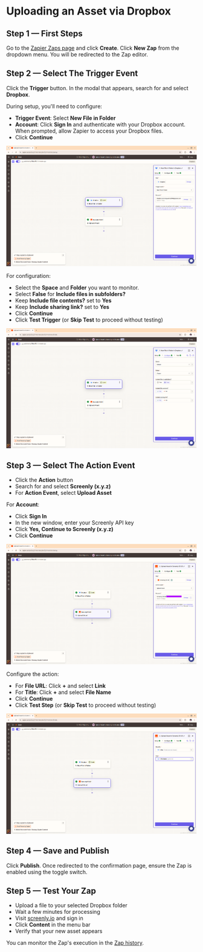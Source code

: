 # Uploading an Asset via Dropbox

## Step 1 &mdash; First Steps

Go to the [Zapier Zaps page](https://zapier.com/app/assets/zaps) and click **Create**.
Click **New Zap** from the dropdown menu. You will be redirected to the Zap editor.

## Step 2 &mdash; Select The Trigger Event

Click the **Trigger** button. In the modal that appears, search for and select **Dropbox**.

During setup, you'll need to configure:
* **Trigger Event**: Select **New File in Folder**
* **Account**: Click **Sign In** and authenticate with your Dropbox account. When prompted, allow Zapier to access your Dropbox files.
* Click **Continue**

![Dropbox trigger setup](/docs/cookbook/images/zapier-dropbox-01-trigger-setup.png)

For configuration:
* Select the **Space** and **Folder** you want to monitor.
* Select **False** for **Include files in subfolders?**
* Keep **Include file contents?** set to **Yes**
* Keep **Include sharing link?** set to **Yes**
* Click **Continue**
* Click **Test Trigger** (or **Skip Test** to proceed without testing)

![Dropbox trigger configuration](/docs/cookbook/images/zapier-dropbox-02-trigger-configure.png)

## Step 3 &mdash; Select The Action Event

* Click the **Action** button
* Search for and select **Screenly (x.y.z)**
* For **Action Event**, select **Upload Asset**

For **Account**:
* Click **Sign In**
* In the new window, enter your Screenly API key
* Click **Yes, Continue to Screenly (x.y.z)**
* Click **Continue**

![Screenly action setup](/docs/cookbook/images/zapier-dropbox-03-action-setup.png)

Configure the action:
* For **File URL**: Click **+** and select **Link**
* For **Title**: Click **+** and select **File Name**
* Click **Continue**
* Click **Test Step** (or **Skip Test** to proceed without testing)

![Screenly action configuration](/docs/cookbook/images/zapier-dropbox-04-action-configure.png)

## Step 4 &mdash; Save and Publish

Click **Publish**. Once redirected to the confirmation page, ensure the Zap is enabled
using the toggle switch.

## Step 5 &mdash; Test Your Zap

* Upload a file to your selected Dropbox folder
* Wait a few minutes for processing
* Visit [screenly.io](https://www.screenly.io/) and sign in
* Click **Content** in the menu bar
* Verify that your new asset appears

You can monitor the Zap's execution in the [Zap history](https://zapier.com/app/history).
